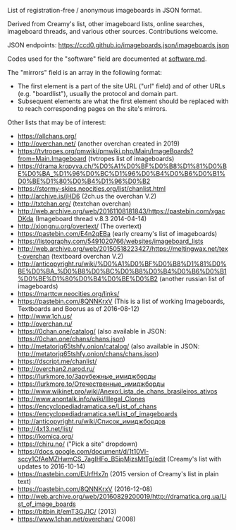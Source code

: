 List of registration-free / anonymous imageboards in JSON format.

Derived from Creamy's list, other imageboard lists, online searches, imageboard threads, and various other sources. Contributions welcome.

JSON endpoints:
https://ccd0.github.io/imageboards.json/imageboards.json

Codes used for the "software" field are documented at [software.md](software.md).

The "mirrors" field is an array in the following format:
* The first element is a part of the site URL ("url" field) and of other URLs (e.g. "boardlist"), usually the protocol and domain part.
* Subsequent elements are what the first element should be replaced with to reach corresponding pages on the site's mirrors.

Other lists that may be of interest:
* https://allchans.org/
* http://overchan.net/ (another overchan created in 2019)
* https://tvtropes.org/pmwiki/pmwiki.php/Main/ImageBoards?from=Main.Imageboard (tvtropes list of imageboards)
* https://drama.kropyva.ch/%D0%A1%D0%BF%D0%B8%D1%81%D0%BE%D0%BA_%D1%96%D0%BC%D1%96%D0%B4%D0%B6%D0%B1%D0%BE%D1%80%D0%B4%D1%96%D0%B2
* https://stormy-skies.neocities.org/list/chanlist.html
* http://archive.is/jHD6 (2ch.us the overchan V.2)
* http://txtchan.org/ (textchan overchan)
* http://web.archive.org/web/20161108181843/https://pastebin.com/xgacDKda (Imageboard thread v.8.3 2014-04-14)
* http://xiongnu.org/overtext/ (The overtext)
* https://pastebin.com/E4n2qEBa (early creamy's list of imageboards)
* https://listography.com/5491020766/websites/imageboard_lists 
* http://web.archive.org/web/20150518223427/https://meltingwax.net/text-overchan (textboard overchan V.2)
* http://anticopyright.ru/wiki/%D0%A1%D0%BF%D0%B8%D1%81%D0%BE%D0%BA_%D0%B8%D0%BC%D0%B8%D0%B4%D0%B6%D0%B1%D0%BE%D1%80%D0%B4%D0%BE%D0%B2 (another russian list of imageboards)
* https://marttcw.neocities.org/links/ 
* https://pastebin.com/8QNNKrxV (This is a list of working Imageboards, Textboards and Boorus as of 2016-08-12)
* http://www.1ch.us/
* http://overchan.ru/
* https://0chan.one/catalog/ (also available in JSON: https://0chan.one/chans/chans.json)
* http://metatorjq65tshfy.onion/catalog/ (also available in JSON: http://metatorjq65tshfy.onion/chans/chans.json)
* https://dscript.me/chanlist/
* http://overchan2.narod.ru/
* https://lurkmore.to/Зарубежные_имиджборды
* https://lurkmore.to/Отечественные_имиджборды
* http://www.wikinet.pro/wiki/Anexo:Lista_de_chans_brasileiros_ativos
* http://www.anontalk.info/wiki/Illegal_Clones
* https://encyclopediadramatica.se/List_of_chans
* https://encyclopediadramatica.se/List_of_imageboards
* http://anticopyright.ru/wiki/Список_имиджбордов
* http://4x13.net/list/
* https://komica.org/
* https://chiru.no/ ("Pick a site" dropdown)
* https://docs.google.com/document/d/1t10VI-sccy1CfAeMZHwmCS_7agIHFo_B5ipMjzsMtTg/edit (Creamy's list with updates to 2016-10-14)
* https://pastebin.com/EUrfHx7n (2015 version of Creamy's list in plain text)
* https://pastebin.com/8QNNKrxV (2016-12-08)
* http://web.archive.org/web/20160829200019/http://dramatica.org.ua/List_of_image_boards
* https://bitbin.it/emT3GJ1C/ (2013)
* https://www.1chan.net/overchan/ (2008)
